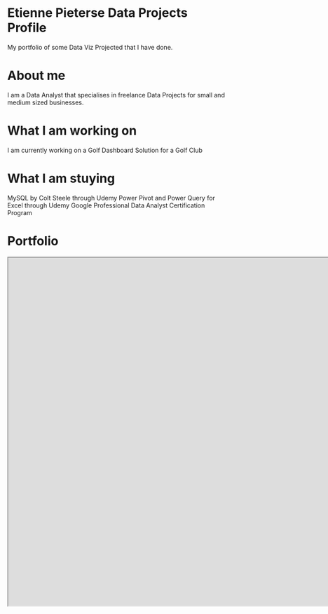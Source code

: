 # Etienne Pieterse Data Projects Profile
My portfolio of some Data Viz Projected that I have done.

# About me
I am a Data Analyst that specialises in freelance Data Projects for small and medium sized businesses.

# What I am working on
I am currently working on a Golf Dashboard Solution for a Golf Club

# What I am stuying
MySQL by Colt Steele through Udemy
Power Pivot and Power Query for Excel through Udemy
Google Professional Data Analyst Certification Program

# Portfolio
<iframe src="https://public.tableau.com/views/RacetoBonanzaBrewery-MarchRound1/AllRounds?:showVizHome=no&:embed=true"
 width="1609" height="795"></iframe>
